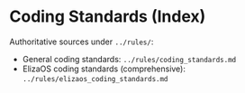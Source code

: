 # Coding Standards (Index)

Authoritative sources under `../rules/`:

- General coding standards: `../rules/coding_standards.md`
- ElizaOS coding standards (comprehensive): `../rules/elizaos_coding_standards.md`
